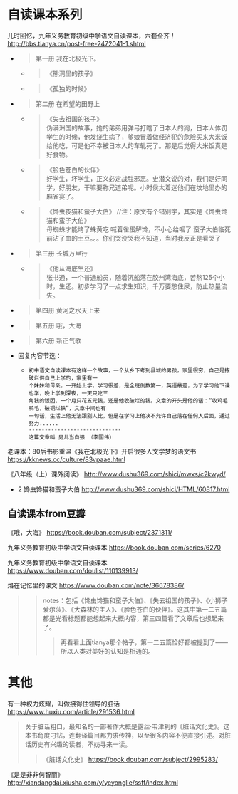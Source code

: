 
# 自读课本系列

儿时回忆，九年义务教育初级中学语文自读课本，六套全齐！ http://bbs.tianya.cn/post-free-2472041-1.shtml
- > 第一册 我在北极光下。
  * > 《熊洞里的孩子》
  * > 《孤独的时候》
- > 第二册 在希望的田野上
  * > 《失去祖国的孩子》
  <br> 伪满洲国的故事，她的弟弟用弹弓打瞎了日本人的狗，日本人体罚学生的时候，他发烧生病了，爹娘冒着做经济犯的危险买来大米饭给他吃，可是他不幸被日本人的车轧死了。那是后觉得大米饭真是好食物。
  * > 《脸色苍白的伙伴》
　<br> 好学生，坏学生，正义必定战胜邪恶。史潜文说的对，我们是好同学，好朋友，干嘛要称兄道弟呢。小时侯太着迷他们在坟地里办的麻雀宴了。
  * > 《馋虫夜猫和蛮子大伯》  //注：原文有个错别字，其实是《馋虫馋猫和蛮子大伯》
  <br> 母蜘蛛才能烤了蛛黄吃 喊着雀蛋解馋，不小心给咽了 蛮子大伯临死前沾了血的土豆。。。你们哭没哭我不知道，当时我反正是看哭了
- > 第三册 长城万里行
  * > 《他从海底生还》
  <br> 张书通，一个普通船员，随着沉船落在胶州湾海底，苦熬125个小时，生还。初步学习了一点求生知识，千万要憋住尿，防止热量流失。
- > 第四册 黄河之水天上来
- > 第五册 哦，大海
- > 第六册 新正气歌
- 回复内容节选：
  * >
    ```
    初中语文自读课本有这样一个故事，一个从乡下考到县城的男孩，家里很穷，自己是拣破烂供自己上学的，家里有一
    个妹妹和母亲，一开始上学，学习很差，是全班倒数第一，英语最差，为了学习他下课也学，晚上学到深夜，一天只吃三
    角钱的饭团，一个月只花五元钱，还是他收破烂的钱。文章的开头是他的话：“收鸡毛鸭毛，破铜烂铁”，文章中间也有
    一句话，生活上他无法跟别人比，但是在学习上他决不允许自己落在任何人后面，通过努力......
    -----------------------------
    这篇文章叫 男儿当自强 （李国伟）
    ```
    
老课本：80后书影重温《我在北极光下》开启很多人文学梦的语文书 https://kknews.cc/culture/83vpaae.html

《八年级（上）课外阅读》 http://www.dushu369.com/shici/mwxs/c2kwyd/
- 2 馋虫馋猫和蛮子大伯 http://www.dushu369.com/shici/HTML/60817.html

## 自读课本from豆瓣

《哦，大海》 https://book.douban.com/subject/2371311/

九年义务教育初级中学语文自读课本 https://book.douban.com/series/6270 

九年义务教育初级中学语文自读课本 https://www.douban.com/doulist/110139913/

烙在记忆里的课文 https://www.douban.com/note/36678386/
>> notes：包括《馋虫馋猫和蛮子大伯》、《失去祖国的孩子》、《小狮子爱尔莎》、《大森林的主人》、《脸色苍白的伙伴》。这其中第一二五篇都是光看标题都能想起来大概内容，第三四篇看了文章后也想起来了。
>>> 再看看上面tianya那个帖子，第一二五篇恰好都被提到了——所以人类对美好的认知是相通的。

# 其他

有一种权力炫耀，叫做接得住领导的脏话 https://www.huxiu.com/article/291536.html
> 关于脏话粗口，最知名的一部著作大概是露丝·韦津利的《脏话文化史》。这本书角度刁钻，连翻译篇目都力求传神，以至很多内容不便直接引述。对脏话历史有兴趣的读者，不妨寻来一读。
>> 《脏话文化史》 https://book.douban.com/subject/2995283/

《是是非非何智丽》 http://xiandangdai.xiusha.com/y/yeyonglie/ssff/index.html
